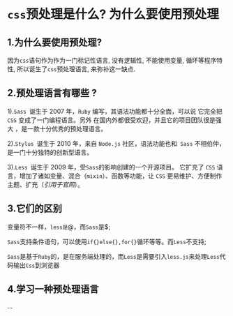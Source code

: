 # `css`预处理是什么? 为什么要使用预处理

## 1.为什么要使用预处理?

因为`css`语句作为作为一门标记性语言, 没有逻辑性, 不能使用变量, 循环等程序特性, 所以诞生了`css`预处理语言, 来弥补这一缺点.

## 2.预处理语言有哪些 ?

1).`Sass `诞生于 2007 年，`Ruby` 编写，其语法功能都十分全面，可以说 它完全把 `CSS` 变成了一门编程语言。另外 在国内外都很受欢迎，并且它的项目团队很是强大 ，是一款十分优秀的预处理语言。

2).`Stylus `诞生于 2010 年，来自 `Node.js` 社区，语法功能也和` Sass` 不相伯仲，是一门十分独特的创新型语言。

3).`Less `诞生于 2009 年，受`Sass`的影响创建的一个开源项目。 它扩充了 `CSS` 语言，增加了诸如变量、混合（`mixin`）、函数等功能，让 `CSS` 更易维护、方便制作主题、扩充（*引用于官网*）。

## 3.它们的区别

变量符不一样，`less是`@，而`Sass`是$;

`Sass`支持条件语句，可以使用`if{}else{},for{}`循环等等。而`Less`不支持;

`Sass`是基于`Ruby`的，是在服务端处理的，而`Less`是需要引入`less.js`来处理`Less`代码输出`Css`到浏览器

## 4.学习一种预处理语言

...